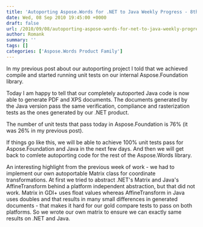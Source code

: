 ```yaml
---
title: 'Autoporting Aspose.Words for .NET to Java Weekly Progress - 8th Sep 2010'
date: Wed, 08 Sep 2010 19:45:00 +0000
draft: false
url: /2010/09/08/autoporting-aspose-words-for-net-to-java-weekly-progress-8th-sep-2010/
author: Romank
summary: ''
tags: []
categories: ['Aspose.Words Product Family']
---
```


In my previous post about our autoporting project I told that we achieved compile and started running unit tests on our internal Aspose.Foundation library.

Today I am happy to tell that our completely autoported Java code is now able to generate PDF and XPS documents. The documents generated by the Java version pass the same verification, compliance and rasterization tests as the ones generated by our .NET product.

The number of unit tests that pass today in Aspose.Foundation is 76% (it was 26% in my previous post).

If things go like this, we will be able to achieve 100% unit tests pass for Aspose.Foundation and Java in the next few days. And then we will get back to comlete autoporting code for the rest of the Aspose.Words library.

An interesting highlight from the previous week of work - we had to implement our own autoportable Matrix class for coordinate transformations. At first we tried to abstract .NET's Matrix and Java's AffineTransform behind a platform independent abstraction, but that did not work. Matrix in GDI+ uses float values whereas AffineTransform in Java uses doubles and that results in many small differences in generated documents - that makes it hard for our gold compare tests to pass on both platforms. So we wrote our own matrix to ensure we can exactly same results on .NET and Java.








